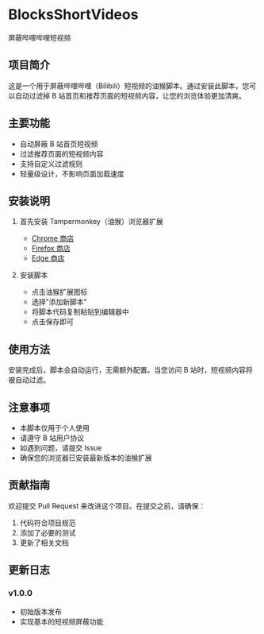 # BlocksShortVideos

屏蔽哔哩哔哩短视频

## 项目简介

这是一个用于屏蔽哔哩哔哩（Bilibili）短视频的油猴脚本。通过安装此脚本，您可以自动过滤掉 B 站首页和推荐页面的短视频内容，让您的浏览体验更加清爽。

## 主要功能

- 自动屏蔽 B 站首页短视频
- 过滤推荐页面的短视频内容
- 支持自定义过滤规则
- 轻量级设计，不影响页面加载速度

## 安装说明

1. 首先安装 Tampermonkey（油猴）浏览器扩展
   - [Chrome 商店](https://chrome.google.com/webstore/detail/tampermonkey/dhdgffkkebhmkfjojejmpbldmpobfkfo)
   - [Firefox 商店](https://addons.mozilla.org/en-US/firefox/addon/tampermonkey/)
   - [Edge 商店](https://microsoftedge.microsoft.com/addons/detail/tampermonkey/iikmkjmpaadaobahmlepeloendndfphd)

2. 安装脚本
   - 点击油猴扩展图标
   - 选择"添加新脚本"
   - 将脚本代码复制粘贴到编辑器中
   - 点击保存即可

## 使用方法

安装完成后，脚本会自动运行，无需额外配置。当您访问 B 站时，短视频内容将被自动过滤。

## 注意事项

- 本脚本仅用于个人使用
- 请遵守 B 站用户协议
- 如遇到问题，请提交 Issue
- 确保您的浏览器已安装最新版本的油猴扩展

## 贡献指南

欢迎提交 Pull Request 来改进这个项目。在提交之前，请确保：

1. 代码符合项目规范
2. 添加了必要的测试
3. 更新了相关文档

## 更新日志

### v1.0.0
- 初始版本发布
- 实现基本的短视频屏蔽功能
